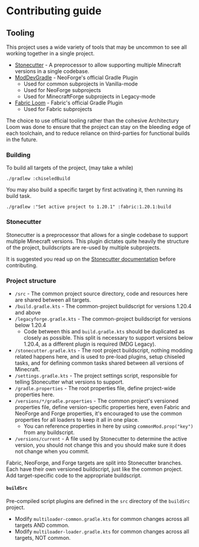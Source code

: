 # Contributing guide

## Tooling

This project uses a wide variety of tools that may be uncommon to see all working together in a single project.

- [Stonecutter](https://stonecutter.kikugie.dev) - A preprocessor to allow supporting multiple Minecraft versions in a single codebase.
- [ModDevGradle](https://projects.neoforged.net/neoforged/moddevgradle) - NeoForge's official Gradle Plugin
  - Used for common subprojects in Vanilla-mode
  - Used for NeoForge subprojects
  - Used for MinecraftForge subprojects in Legacy-mode
- [Fabric Loom](https://github.com/fabricmc/fabric-loom) - Fabric's official Gradle Plugin
  - Used for Fabric subprojects

The choice to use official tooling rather than the cohesive Architectury Loom was done to ensure that
the project can stay on the bleeding edge of each toolchain, and to reduce reliance on third-parties for
functional builds in the future.

### Building

To build all targets of the project, (may take a while)

```shell
./gradlew :chiseledBuild
```

You may also build a specific target by first activating it, then running its build task.

```shell
./gradlew :"Set active project to 1.20.1" :fabric:1.20.1:build
```

### Stonecutter

Stonecutter is a preprocessor that allows for a single codebase to support multiple Minecraft versions.
This plugin dictates quite heavily the structure of the project, buildscripts are re-used by multiple subprojects.

It is suggested you read up on the [Stonecutter documentation](https://stonecutter.kikugie.dev) before contributing.

### Project structure

- `/src` - The common project source directory, code and resources here are shared between all targets.
- `/build.gradle.kts` - The common-project buildscript for versions 1.20.4 and above
- `/legacyforge.gradle.kts` - The common-project buildscript for versions below 1.20.4
  - Code between this and `build.gradle.kts` should be duplicated as closely as possible. This split is necessary
    to support versions below 1.20.4, as a different plugin is required (MDG Legacy).
- `/stonecutter.gradle.kts` - The root project buildscript, nothing modding related happens here, and is used to pre-load
  plugins, setup chiseled tasks, and for defining common tasks shared between all versions of Minecraft.
- `/settings.gradle.kts` - The project settings script, responsible for telling Stonecutter what versions to support.
- `/gradle.properties` - The root properties file, define project-wide properties here.
- `/versions/*/gradle.properties` - The common project's versioned properties file, define version-specific properties here,
  even Fabric and NeoForge and Forge properties, it's encouraged to use the common properties for all loaders to keep it
  all in one place.
  - You can reference properties in here by using `commonMod.prop("key")` from any buildscript.
- `/versions/current` - A file used by Stonecutter to determine the active version, you should not change this and you
  should make sure it does not change when you commit.

Fabric, NeoForge, and Forge targets are split into Stonecutter branches. Each have their own versioned buildscript,
just like the common project. Add target-specific code to the appropriate buildscript.

#### `buildSrc`

Pre-compiled script plugins are defined in the `src` directory of the `buildSrc` project. 

- Modify `multiloader-common.gradle.kts` for common changes across all targets AND common.
- Modify `multiloader-loader.gradle.kts` for common changes across all targets, NOT common.
  